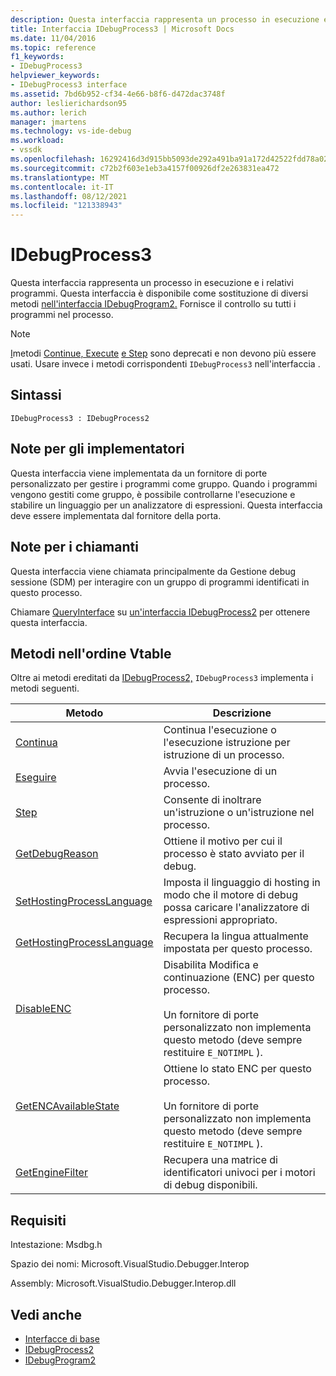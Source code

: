 ```yaml
---
description: Questa interfaccia rappresenta un processo in esecuzione e i relativi programmi.
title: Interfaccia IDebugProcess3 | Microsoft Docs
ms.date: 11/04/2016
ms.topic: reference
f1_keywords:
- IDebugProcess3
helpviewer_keywords:
- IDebugProcess3 interface
ms.assetid: 7bd6b952-cf34-4e66-b8f6-d472dac3748f
author: leslierichardson95
ms.author: lerich
manager: jmartens
ms.technology: vs-ide-debug
ms.workload:
- vssdk
ms.openlocfilehash: 16292416d3d915bb5093de292a491ba91a172d42522fdd78a02f9377182480b9
ms.sourcegitcommit: c72b2f603e1eb3a4157f00926df2e263831ea472
ms.translationtype: MT
ms.contentlocale: it-IT
ms.lasthandoff: 08/12/2021
ms.locfileid: "121338943"
---
```

# <a name="idebugprocess3"></a>IDebugProcess3
Questa interfaccia rappresenta un processo in esecuzione e i relativi programmi. Questa interfaccia è disponibile come sostituzione di diversi metodi [nell'interfaccia IDebugProgram2.](../../../extensibility/debugger/reference/idebugprogram2.md) Fornisce il controllo su tutti i programmi nel processo.

> [!NOTE]
> [I](../../../extensibility/debugger/reference/idebugprogram2-continue.md)metodi [Continue, Execute](../../../extensibility/debugger/reference/idebugprogram2-execute.md) [e Step](../../../extensibility/debugger/reference/idebugprogram2-step.md) sono deprecati e non devono più essere usati. Usare invece i metodi corrispondenti `IDebugProcess3` nell'interfaccia .

## <a name="syntax"></a>Sintassi

```
IDebugProcess3 : IDebugProcess2
```

## <a name="notes-for-implementers"></a>Note per gli implementatori
 Questa interfaccia viene implementata da un fornitore di porte personalizzato per gestire i programmi come gruppo. Quando i programmi vengono gestiti come gruppo, è possibile controllarne l'esecuzione e stabilire un linguaggio per un analizzatore di espressioni. Questa interfaccia deve essere implementata dal fornitore della porta.

## <a name="notes-for-callers"></a>Note per i chiamanti
 Questa interfaccia viene chiamata principalmente da Gestione debug sessione (SDM) per interagire con un gruppo di programmi identificati in questo processo.

 Chiamare [QueryInterface](/cpp/atl/queryinterface) su [un'interfaccia IDebugProcess2](../../../extensibility/debugger/reference/idebugprocess2.md) per ottenere questa interfaccia.

## <a name="methods-in-vtable-order"></a>Metodi nell'ordine Vtable
 Oltre ai metodi ereditati da [IDebugProcess2,](../../../extensibility/debugger/reference/idebugprocess2.md) `IDebugProcess3` implementa i metodi seguenti.

|Metodo|Descrizione|
|------------|-----------------|
|[Continua](../../../extensibility/debugger/reference/idebugprocess3-continue.md)|Continua l'esecuzione o l'esecuzione istruzione per istruzione di un processo.|
|[Eseguire](../../../extensibility/debugger/reference/idebugprocess3-execute.md)|Avvia l'esecuzione di un processo.|
|[Step](../../../extensibility/debugger/reference/idebugprocess3-step.md)|Consente di inoltrare un'istruzione o un'istruzione nel processo.|
|[GetDebugReason](../../../extensibility/debugger/reference/idebugprocess3-getdebugreason.md)|Ottiene il motivo per cui il processo è stato avviato per il debug.|
|[SetHostingProcessLanguage](../../../extensibility/debugger/reference/idebugprocess3-sethostingprocesslanguage.md)|Imposta il linguaggio di hosting in modo che il motore di debug possa caricare l'analizzatore di espressioni appropriato.|
|[GetHostingProcessLanguage](../../../extensibility/debugger/reference/idebugprocess3-gethostingprocesslanguage.md)|Recupera la lingua attualmente impostata per questo processo.|
|[DisableENC](../../../extensibility/debugger/reference/idebugprocess3-disableenc.md)|Disabilita Modifica e continuazione (ENC) per questo processo.<br /><br /> Un fornitore di porte personalizzato non implementa questo metodo (deve sempre restituire `E_NOTIMPL` ).|
|[GetENCAvailableState](../../../extensibility/debugger/reference/idebugprocess3-getencavailablestate.md)|Ottiene lo stato ENC per questo processo.<br /><br /> Un fornitore di porte personalizzato non implementa questo metodo (deve sempre restituire `E_NOTIMPL` ).|
|[GetEngineFilter](../../../extensibility/debugger/reference/idebugprocess3-getenginefilter.md)|Recupera una matrice di identificatori univoci per i motori di debug disponibili.|

## <a name="requirements"></a>Requisiti
 Intestazione: Msdbg.h

 Spazio dei nomi: Microsoft.VisualStudio.Debugger.Interop

 Assembly: Microsoft.VisualStudio.Debugger.Interop.dll

## <a name="see-also"></a>Vedi anche
- [Interfacce di base](../../../extensibility/debugger/reference/core-interfaces.md)
- [IDebugProcess2](../../../extensibility/debugger/reference/idebugprocess2.md)
- [IDebugProgram2](../../../extensibility/debugger/reference/idebugprogram2.md)
